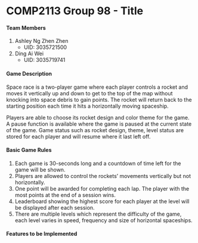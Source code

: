 # COMP2113 Group 98 - Title

#### Team Members
1. Ashley Ng Zhen Zhen 
   - UID: 3035721500
2. Ding Ai Wei
   - UID: 3035719741
#### Game Description 
Space race is a two-player game where each player controls a rocket and moves it vertically up and down to get to the top of the map without knocking into space debris to gain points. The rocket will return back to the starting position each time it hits a horizontally moving spaceship.

Players are able to choose its rocket design and color theme for the game. A pause function is available where the game is paused at the current state of the game. Game status such as rocket design, theme, level status are stored for each player and will resume where it last left off.

#### Basic Game Rules 
1. Each game is 30-seconds long and a countdown of time left for the game will be shown.
2. Players are allowed to control the rockets’ movements vertically but not horizontally.
3. One point will be awarded for completing each lap. The player with the most points at the end of a session wins.
4. Leaderboard showing the highest score for each player at the level will be displayed after each session. 
5. There are multiple levels which represent the difficulty of the game, each level varies in speed, frequency and size of horizontal spaceships. 

#### Features to be Implemented

